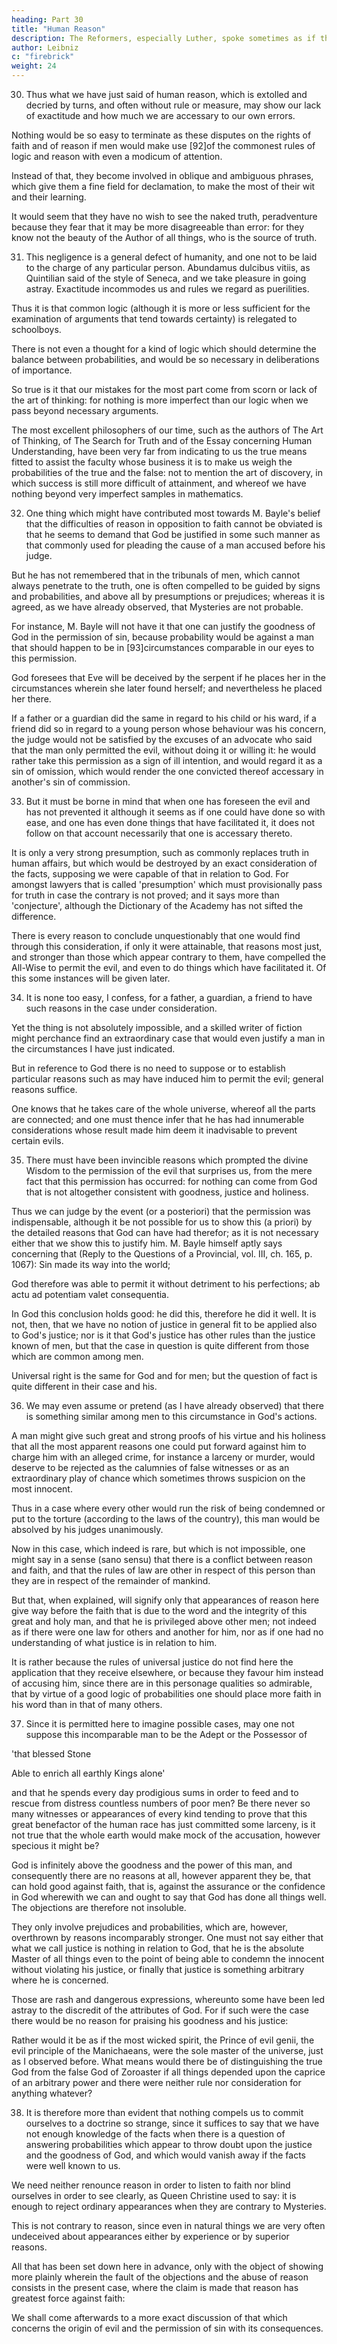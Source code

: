```yaml
---
heading: Part 30
title: "Human Reason"
description: The Reformers, especially Luther, spoke sometimes as if they rejected philosophy, and deemed it inimical to faith
author: Leibniz
c: "firebrick"
weight: 24
---
```



30. Thus what we have just said of human reason, which is extolled and decried by turns, and often without rule or measure, may show our lack of exactitude and how much we are accessary to our own errors. 

Nothing would be so easy to terminate as these disputes on the rights of faith and of reason if men would make use [92]of the commonest rules of logic and reason with even a modicum of attention. 

Instead of that, they become involved in oblique and ambiguous phrases, which give them a fine field for declamation, to make the most of their wit and their learning. 

It would seem that they have no wish to see the naked truth, peradventure because they fear that it may be more disagreeable than error: for they know not the beauty of the Author of all things, who is the source of truth.


31. This negligence is a general defect of humanity, and one not to be laid to the charge of any particular person. Abundamus dulcibus vitiis, as Quintilian said of the style of Seneca, and we take pleasure in going astray. Exactitude incommodes us and rules we regard as puerilities. 

Thus it is that common logic (although it is more or less sufficient for the examination of arguments that tend towards certainty) is relegated to schoolboys. 

There is not even a thought for a kind of logic which should determine the balance between probabilities, and would be so necessary in deliberations of importance. 

So true is it that our mistakes for the most part come from scorn or lack of the art of thinking: for nothing is more imperfect than our logic when we pass beyond necessary arguments. 

The most excellent philosophers of our time, such as the authors of The Art of Thinking, of The Search for Truth and of the Essay concerning Human Understanding, have been very far from indicating to us the true means fitted to assist the faculty whose business it is to make us weigh the probabilities of the true and the false: not to mention the art of discovery, in which success is still more difficult of attainment, and whereof we have nothing beyond very imperfect samples in mathematics.


32. One thing which might have contributed most towards M. Bayle's belief that the difficulties of reason in opposition to faith cannot be obviated is that he seems to demand that God be justified in some such manner as that commonly used for pleading the cause of a man accused before his judge. 

But he has not remembered that in the tribunals of men, which cannot always penetrate to the truth, one is often compelled to be guided by signs and probabilities, and above all by presumptions or prejudices; whereas it is agreed, as we have already observed, that Mysteries are not probable. 

For instance, M. Bayle will not have it that one can justify the goodness of God in the permission of sin, because probability would be against a man that should happen to be in [93]circumstances comparable in our eyes to this permission. 

God foresees that Eve will be deceived by the serpent if he places her in the circumstances wherein she later found herself; and nevertheless he placed her there. 

If a father or a guardian did the same in regard to his child or his ward, if a friend did so in regard to a young person whose behaviour was his concern, the judge would not be satisfied by the excuses of an advocate who said that the man only permitted the evil, without doing it or willing it: he would rather take this permission as a sign of ill intention, and would regard it as a sin of omission, which would render the one convicted thereof accessary in another's sin of commission.


33. But it must be borne in mind that when one has foreseen the evil and has not prevented it although it seems as if one could have done so with ease, and one has even done things that have facilitated it, it does not follow on that account necessarily that one is accessary thereto. 

It is only a very strong presumption, such as commonly replaces truth in human affairs, but which would be destroyed by an exact consideration of the facts, supposing we were capable of that in relation to God. For amongst lawyers that is called 'presumption' which must provisionally pass for truth in case the contrary is not proved; and it says more than 'conjecture', although the Dictionary of the Academy has not sifted the difference. 

There is every reason to conclude unquestionably that one would find through this consideration, if only it were attainable, that reasons most just, and stronger than those which appear contrary to them, have compelled the All-Wise to permit the evil, and even to do things which have facilitated it. Of this some instances will be given later.


34. It is none too easy, I confess, for a father, a guardian, a friend to have such reasons in the case under consideration. 

Yet the thing is not absolutely impossible, and a skilled writer of fiction might perchance find an extraordinary case that would even justify a man in the circumstances I have just indicated. 

But in reference to God there is no need to suppose or to establish particular reasons such as may have induced him to permit the evil; general reasons suffice. 

One knows that he takes care of the whole universe, whereof all the parts are connected; and one must thence infer that he has had innumerable considerations whose result made him deem it inadvisable to prevent certain evils.


35. There must have been invincible reasons which prompted the divine Wisdom to the permission of the evil that surprises us, from the mere fact that this permission has occurred: for nothing can come from God that is not altogether consistent with goodness, justice and holiness. 

Thus we can judge by the event (or a posteriori) that the permission was indispensable, although it be not possible for us to show this (a priori) by the detailed reasons that God can have had therefor; as it is not necessary either that we show this to justify him. M. Bayle himself aptly says concerning that (Reply to the Questions of a Provincial, vol. III, ch. 165, p. 1067): Sin made its way into the world; 

God therefore was able to permit it without detriment to his perfections; ab actu ad potentiam valet consequentia. 

In God this conclusion holds good: he did this, therefore he did it well. It is not, then, that we have no notion of justice in general fit to be applied also to God's justice; nor is it that God's justice has other rules than the justice known of men, but that the case in question is quite different from those which are common among men. 

Universal right is the same for God and for men; but the question of fact is quite different in their case and his.


36. We may even assume or pretend (as I have already observed) that there is something similar among men to this circumstance in God's actions. 

A man might give such great and strong proofs of his virtue and his holiness that all the most apparent reasons one could put forward against him to charge him with an alleged crime, for instance a larceny or murder, would deserve to be rejected as the calumnies of false witnesses or as an extraordinary play of chance which sometimes throws suspicion on the most innocent. 

Thus in a case where every other would run the risk of being condemned or put to the torture (according to the laws of the country), this man would be absolved by his judges unanimously. 

Now in this case, which indeed is rare, but which is not impossible, one might say in a sense (sano sensu) that there is a conflict between reason and faith, and that the rules of law are other in respect of this person than they are in respect of the remainder of mankind. 

But that, when explained, will signify only that appearances of reason here give way before the faith that is due to the word and the integrity of this great and holy man, and that he is privileged above other men; not indeed as if there were one law for others and another for him, nor as if one had no understanding of what justice is in relation to him. 

It is rather because the rules of universal justice do not find here the application that they receive elsewhere, or because they favour him instead of accusing him, since there are in this personage qualities so admirable, that by virtue of a good logic of probabilities one should place more faith in his word than in that of many others.


37. Since it is permitted here to imagine possible cases, may one not suppose this incomparable man to be the Adept or the Possessor of

'that blessed Stone

Able to enrich all earthly Kings alone'

and that he spends every day prodigious sums in order to feed and to rescue from distress countless numbers of poor men? Be there never so many witnesses or appearances of every kind tending to prove that this great benefactor of the human race has just committed some larceny, is it not true that the whole earth would make mock of the accusation, however specious it might be? 

God is infinitely above the goodness and the power of this man, and consequently there are no reasons at all, however apparent they be, that can hold good against faith, that is, against the assurance or the confidence in God wherewith we can and ought to say that God has done all things well. The objections are therefore not insoluble. 

They only involve prejudices and probabilities, which are, however, overthrown by reasons incomparably stronger. One must not say either that what we call justice is nothing in relation to God, that he is the absolute Master of all things even to the point of being able to condemn the innocent without violating his justice, or finally that justice is something arbitrary where he is concerned. 

Those are rash and dangerous expressions, whereunto some have been led astray to the discredit of the attributes of God. For if such were the case there would be no reason for praising his goodness and his justice: 

Rather would it be as if the most wicked spirit, the Prince of evil genii, the evil principle of the Manichaeans, were the sole master of the universe, just as I observed before. What means would there be of distinguishing the true God from the false God of Zoroaster if all things depended upon the caprice of an arbitrary power and there were neither rule nor consideration for anything whatever?


38. It is therefore more than evident that nothing compels us to commit ourselves to a doctrine so strange, since it suffices to say that we have not enough knowledge of the facts when there is a question of answering probabilities which appear to throw doubt upon the justice and the goodness of God, and which would vanish away if the facts were well known to us.

We need neither renounce reason in order to listen to faith nor blind ourselves in order to see clearly, as Queen Christine used to say: it is enough to reject ordinary appearances when they are contrary to Mysteries.

This is not contrary to reason, since even in natural things we are very often undeceived about appearances either by experience or by superior reasons. 

All that has been set down here in advance, only with the object of showing more plainly wherein the fault of the objections and the abuse of reason consists in the present case, where the claim is made that reason has greatest force against faith: 

We shall come afterwards to a more exact discussion of that which concerns the origin of evil and the permission of sin with its consequences.

